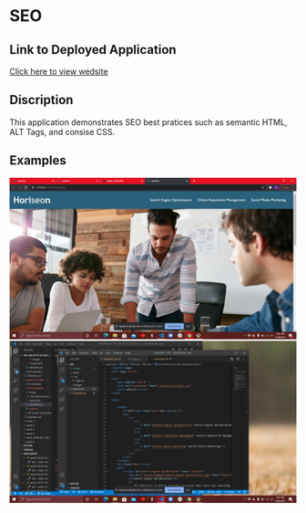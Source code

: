 # SEO 
## Link to Deployed Application
[Click here to view wedsite](https://amazonash.github.io/SEO/)

## Discription
This application demonstrates SEO best pratices such as semantic HTML, ALT Tags, and consise CSS. 
## Examples
![Example of wedsite](/IMG1.png)
![Example of code](/IMG2.png)